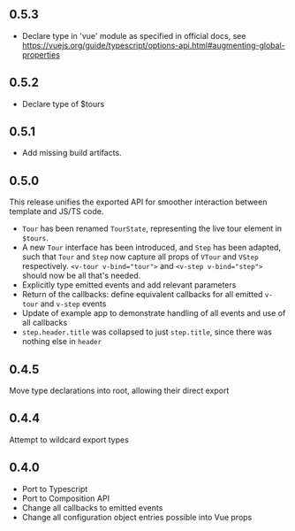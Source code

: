 ## 0.5.3
* Declare type in 'vue' module as specified in official docs, see https://vuejs.org/guide/typescript/options-api.html#augmenting-global-properties

## 0.5.2
* Declare type of $tours

## 0.5.1
* Add missing build artifacts.

## 0.5.0
This release unifies the exported API for smoother interaction between template and JS/TS code.
* `Tour` has been renamed `TourState`, representing the live tour element in `$tours`.
* A new `Tour` interface has been introduced, and `Step` has been adapted, such that `Tour` and `Step` now capture all props of `VTour` and `VStep` respectively. `<v-tour v-bind="tour">` and `<v-step v-bind="step">` should now be all that's needed.
* Explicitly type emitted events and add relevant parameters
* Return of the callbacks: define equivalent callbacks for all emitted `v-tour` and `v-step` events
* Update of example app to demonstrate handling of all events and use of all callbacks
* `step.header.title` was collapsed to just `step.title`, since there was nothing else in `header`

## 0.4.5

Move type declarations into root, allowing their direct export

## 0.4.4

Attempt to wildcard export types

## 0.4.0

* Port to Typescript
* Port to Composition API
* Change all callbacks to emitted events
* Change all configuration object entries possible into Vue props